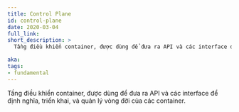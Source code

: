 ```yaml
---
title: Control Plane
id: control-plane
date: 2020-03-04
full_link:
short_description: >
  Tầng điều khiển container, được dùng để đưa ra API và các interface để định nghĩa, triển khai, và quản lý vòng đời của các container.

aka:
tags:
- fundamental
---
```

 Tầng điều khiển container, được dùng để đưa ra API và các interface để định nghĩa, triển khai, và quản lý vòng đời của các container.


